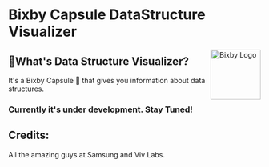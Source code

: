 # Bixby Capsule DataStructure Visualizer
<img src="https://66.media.tumblr.com/avatar_faa99167b02d_128.pnj" alt="Bixby Logo" height="100" title="Bixby Logo" align="right"/>

## 🤔What's Data Structure Visualizer?
It's a Bixby Capsule 🤖 that gives you information about data structures.

### Currently it's under development. Stay Tuned!

## Credits:
All the amazing guys at Samsung and Viv Labs.

